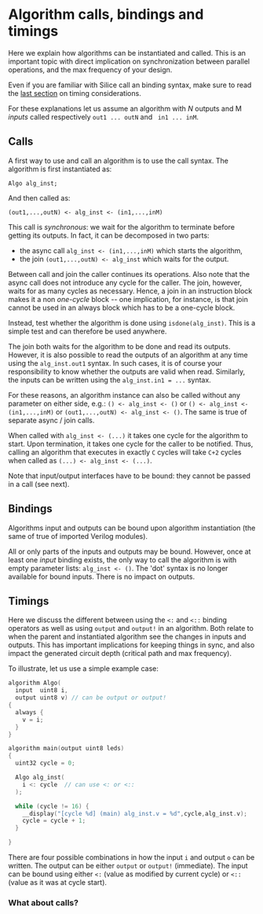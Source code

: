 # Algorithm calls, bindings and timings

Here we explain how algorithms can be instantiated and called. This is an important topic with direct implication on synchronization between parallel operations, and the max frequency of your design.

Even if you are familiar with Silice call an binding syntax, make sure to read the [last section](#timings) on timing considerations.

For these explanations let us assume an algorithm with *N* outputs and M *inputs* called respectively `out1 ... outN` and ` in1 ... inM`.

## Calls

A first way to use and call an algorithm is to use the call syntax. The algorithm is first instantiated as:

`Algo alg_inst;`

And then called as:

 `(out1,...,outN) <- alg_inst <- (in1,...,inM)`

This call is *synchronous*: we wait for the algorithm to terminate before getting its outputs. In fact, it can be decomposed in two parts:
- the async call `alg_inst <- (in1,...,inM)` which starts the algorithm,
- the join `(out1,...,outN) <- alg_inst` which waits for the output.

Between call and join the caller continues its operations. Also note that the async call does not introduce any cycle for the caller. The join, however, waits for as many cycles as necessary. Hence, a join in an instruction block makes it a non *one-cycle* block -- one implication, for instance, is that join cannot be used in an always block which has to be a one-cycle block.

Instead, test whether the algorithm is done using `isdone(alg_inst)`. This is a simple test and can therefore be used anywhere.

The join both waits for the algorithm to be done and read its outputs. However, it is also possible to read the outputs
of an algorithm at any time using the `alg_inst.out1` syntax. In such cases, it is of course your responsibility to know whether the outputs are valid when read.
Similarly, the inputs can be written using the `alg_inst.in1 = ...` syntax.

For these reasons, an algorithm instance can also be called without any parameter on either side, e.g.: `() <- alg_inst <- ()` or `() <- alg_inst <- (in1,...,inM)` or  `(out1,...,outN) <- alg_inst <- ()`. The same is true of separate async / join calls.

When called with `alg_inst <- (...)` it takes one cycle for the algorithm to start. Upon termination, it takes one cycle for the caller to be notified. Thus, calling an algorithm that executes in exactly `C` cycles will take `C+2` cycles when called as `(...) <- alg_inst <- (...)`.

Note that input/output interfaces have to be bound: they cannot be passed in a call (see next).

## Bindings

Algorithms input and outputs can be bound upon algorithm instantiation (the same of true of imported Verilog modules).

All or only parts of the inputs and outputs may be bound.  However, once at least one *input* binding exists, the only way to call the algorithm is with empty parameter lists: `alg_inst <- ()`. The 'dot' syntax is no longer available for bound inputs. There is no impact on outputs.

## Timings
<a href="#timings"></a>

Here we discuss the different between using the `<:` and `<::` binding operators as well as using `output` and `output!` in an algorithm. Both relate to when the parent and instantiated algorithm see the changes in inputs and outputs. This has important implications for keeping things in sync, and also impact the generated circuit depth (critical path and max frequency).

To illustrate, let us use a simple example case:

```c
algorithm Algo(
  input  uint8 i,
  output uint8 v) // can be output or output!
{
  always {
    v = i;
  }
}

algorithm main(output uint8 leds)
{
  uint32 cycle = 0;

  Algo alg_inst(
    i <: cycle  // can use <: or <::
  );

  while (cycle != 16) {
    __display("[cycle %d] (main) alg_inst.v = %d",cycle,alg_inst.v);
    cycle = cycle + 1;
  }

}
```

There are four possible combinations in how the input `i` and output `o` can be written. The output can be either `output` or `output!` (immediate). The input can be bound using either `<:` (value as modified by current cycle) or `<::` (value as it was at cycle start).



### What about calls?


